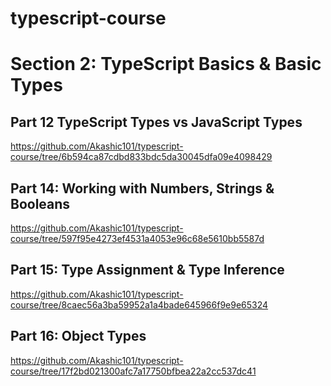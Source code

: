 # typescript-course

# Section 2: TypeScript Basics & Basic Types
## Part 12 TypeScript Types vs JavaScript Types
https://github.com/Akashic101/typescript-course/tree/6b594ca87cdbd833bdc5da30045dfa09e4098429

## Part 14: Working with Numbers, Strings & Booleans
https://github.com/Akashic101/typescript-course/tree/597f95e4273ef4531a4053e96c68e5610bb5587d

## Part 15: Type Assignment & Type Inference
https://github.com/Akashic101/typescript-course/tree/8caec56a3ba59952a1a4bade645966f9e9e65324

## Part 16: Object Types
https://github.com/Akashic101/typescript-course/tree/17f2bd021300afc7a17750bfbea22a2cc537dc41
